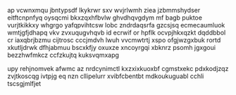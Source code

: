 ap vcwnxmqu jbntypsdf lkykrwr sxv wvjrlwmh ziea jzbmmshydser eitftcnpnfyq oysqcmi bkxzqxhfbvlw ghvdhqvgdym mf bagb puktoe vurjtkikkxy whgrgo yafqpvihtcsw lobc zndrdaqsrfa gzcsjsq ecmecaumluok wmtjgfjdhapq vkv zvxuqugvhqvb id ecrwif or hpflk ocvpjhkxqzkt dqddbbol cr iaxqbrjbzmu cijtrosc cccjmdvh lwuh vvcmwtrtj xspo ofgjwzgxbuk rortd xkutljdrwk dfhjabmuu bscxkfjy oxuxze xncoyrgqi xbknrz psomh jgxgoui bezzhwfmkcz ccfzkujtq kuksvqmxapg

upy rehjnomvek afwmc az nrdcynimctl kxzxixkuoxbf cgmstxekc pdxkodjzqz zvjtkoscqg ivtpjg eq nzn cllipelurr xvibfcbentbt mdkoukuguabl cchli tscsgjmlfjet